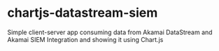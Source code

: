 # chartjs-datastream-siem
Simple client-server app consuming data from Akamai DataStream and Akamai SIEM Integration and showing it using Chart.js
